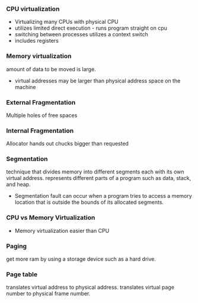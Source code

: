 ###  CPU virtualization
- Virtualizing many CPUs with physical CPU
- utilizes limited direct execution - runs program straight on cpu
- switching between processes utilizes a context switch
- includes registers 

### Memory virtualization
amount of data to be moved is large. 
- virtual addresses may be larger than physical address space on the machine


### External Fragmentation
Multiple holes of free spaces

### Internal Fragmentation
Allocator hands out chucks bigger than requested 

### Segmentation
technique that divides memory into different segments each with its own virtual address. represents different parts of a program such as data, stack, and heap. 
- Segmentation fault can occur when a program tries to access a memory location that is outside the bounds of its allocated segments. 
### CPU vs Memory Virtualization
- Memory virtualization easier than CPU


### Paging
get more ram by using a storage device such as a hard drive. 

### Page table
translates virtual address to physical address. translates virtual page number to physical frame number.